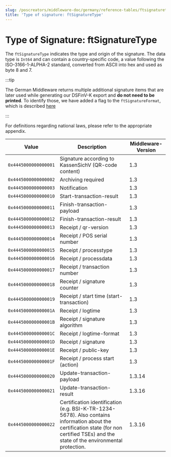```yaml
---
slug: /poscreators/middleware-doc/germany/reference-tables/ftsignaturetype
title: 'Type of signature: ftSignatureType'
---
```


# Type of Signature: ftSignatureType

The `ftSignatureType` indicates the type and origin of the signature. The data type is `Int64` and can contain a country-specific code, a value following the ISO-3166-1-ALPHA-2 standard, converted from ASCII into hex and used as byte 8 and 7.

:::tip

The German Middleware returns multiple additional signature items that are later used while generating our DSFinV-K export and **do not need to be printed**. To identify those, we have added a flag to the `ftSignatureFormat`, which is described [here](type-of-signature-ftsignaturformat.md)

:::



For definitions regarding national laws, please refer to the appropriate appendix<span id="t-type-of-signature-ftsignaturetype-127">.</span>

| **Value**            | **Description**          | **Middleware-Version** |
|----------------------|--------------------------|---------------------|
| `0x4445000000000001` | Signature according to KassenSichV (QR-code content)             | 1.3                 |
| `0x4445000000000002` | Archiving required  | 1.3                |
| `0x4445000000000003` | Notification      | 1.3                 |
| `0x4445000000000010` | Start-transaction-result     | 1.3                 |
| `0x4445000000000011` | Finish-transaction-payload    | 1.3                 |
| `0x4445000000000012` | Finish-transaction-result    | 1.3                 |
| `0x4445000000000013` | Receipt / qr-version    | 1.3                 |
| `0x4445000000000014` | Receipt / POS serial number | 1.3                 |
| `0x4445000000000015` | Receipt / processtype | 1.3                 |
| `0x4445000000000016` | Receipt / processdata | 1.3                 |
| `0x4445000000000017` | Receipt / transaction number | 1.3                 |
| `0x4445000000000018` | Receipt / signature counter | 1.3                 |
| `0x4445000000000019` | Receipt / start time (start-transaction) | 1.3                 |
| `0x444500000000001A` | Receipt / logtime | 1.3                 |
| `0x444500000000001B` | Receipt / signature algorithm | 1.3                 |
| `0x444500000000001C` | Receipt / logtime-format | 1.3                 |
| `0x444500000000001D` | Receipt / signature | 1.3                 |
| `0x444500000000001E` | Receipt / public-key | 1.3                 |
| `0x444500000000001F` | Receipt /  process start (action) | 1.3                 |
| `0x4445000000000020` | Update-transaction-payload | 1.3.14                 |
| `0x4445000000000021` | Update-transaction-result | 1.3.16                 |
| `0x4445000000000022` | Certification identification (e.g. BSI-K-TR-1234-5678). Also contains information about the certification state (for non certified TSEs) and the state of the environmental protection. | 1.3.16                 |



